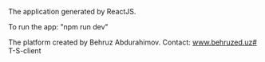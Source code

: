 The application generated by ReactJS.

To run the app: "npm run dev"

The platform created by Behruz Abdurahimov. Contact: www.behruzed.uz# T-S-client
